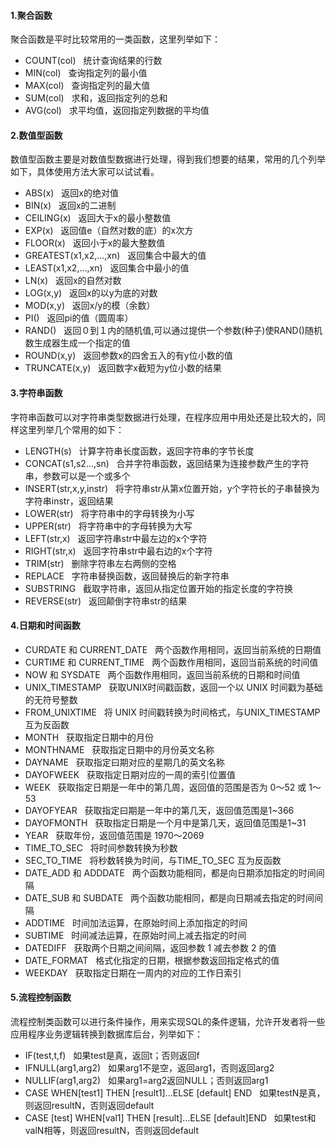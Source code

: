 #### 1.聚合函数

聚合函数是平时比较常用的一类函数，这里列举如下：

-   COUNT(col)   统计查询结果的行数
-   MIN(col)   查询指定列的最小值
-   MAX(col)   查询指定列的最大值
-   SUM(col)   求和，返回指定列的总和
-   AVG(col)   求平均值，返回指定列数据的平均值

#### 2.数值型函数

数值型函数主要是对数值型数据进行处理，得到我们想要的结果，常用的几个列举如下，具体使用方法大家可以试试看。

-   ABS(x)   返回x的绝对值
-   BIN(x)   返回x的二进制
-   CEILING(x)   返回大于x的最小整数值
-   EXP(x)   返回值e（自然对数的底）的x次方
-   FLOOR(x)   返回小于x的最大整数值
-   GREATEST(x1,x2,...,xn)   返回集合中最大的值
-   LEAST(x1,x2,...,xn)   返回集合中最小的值
-   LN(x)   返回x的自然对数
-   LOG(x,y)   返回x的以y为底的对数
-   MOD(x,y)   返回x/y的模（余数）
-   PI()   返回pi的值（圆周率）
-   RAND()   返回０到１内的随机值,可以通过提供一个参数(种子)使RAND()随机数生成器生成一个指定的值
-   ROUND(x,y)   返回参数x的四舍五入的有y位小数的值
-   TRUNCATE(x,y)   返回数字x截短为y位小数的结果

  #### 3.字符串函数

字符串函数可以对字符串类型数据进行处理，在程序应用中用处还是比较大的，同样这里列举几个常用的如下：

-   LENGTH(s)   计算字符串长度函数，返回字符串的字节长度
-   CONCAT(s1,s2...,sn)   合并字符串函数，返回结果为连接参数产生的字符串，参数可以是一个或多个
-   INSERT(str,x,y,instr)   将字符串str从第x位置开始，y个字符长的子串替换为字符串instr，返回结果
-   LOWER(str)   将字符串中的字母转换为小写
-   UPPER(str)   将字符串中的字母转换为大写
-   LEFT(str,x)   返回字符串str中最左边的x个字符
-   RIGHT(str,x)   返回字符串str中最右边的x个字符
-   TRIM(str)   删除字符串左右两侧的空格
-   REPLACE   字符串替换函数，返回替换后的新字符串
-   SUBSTRING   截取字符串，返回从指定位置开始的指定长度的字符换
-   REVERSE(str)   返回颠倒字符串str的结果

#### 4.日期和时间函数

-   CURDATE 和 CURRENT_DATE   两个函数作用相同，返回当前系统的日期值
-   CURTIME 和 CURRENT_TIME   两个函数作用相同，返回当前系统的时间值
-   NOW 和 SYSDATE   两个函数作用相同，返回当前系统的日期和时间值
-   UNIX_TIMESTAMP   获取UNIX时间戳函数，返回一个以 UNIX 时间戳为基础的无符号整数
-   FROM_UNIXTIME   将 UNIX 时间戳转换为时间格式，与UNIX_TIMESTAMP互为反函数
-   MONTH   获取指定日期中的月份
-   MONTHNAME   获取指定日期中的月份英文名称
-   DAYNAME   获取指定曰期对应的星期几的英文名称
-   DAYOFWEEK   获取指定日期对应的一周的索引位置值
-   WEEK   获取指定日期是一年中的第几周，返回值的范围是否为 0〜52 或 1〜53
-   DAYOFYEAR   获取指定曰期是一年中的第几天，返回值范围是1~366
-   DAYOFMONTH   获取指定日期是一个月中是第几天，返回值范围是1~31
-   YEAR   获取年份，返回值范围是 1970〜2069
-   TIME_TO_SEC   将时间参数转换为秒数
-   SEC_TO_TIME   将秒数转换为时间，与TIME_TO_SEC 互为反函数
-   DATE_ADD 和 ADDDATE   两个函数功能相同，都是向日期添加指定的时间间隔
-   DATE_SUB 和 SUBDATE   两个函数功能相同，都是向日期减去指定的时间间隔
-   ADDTIME   时间加法运算，在原始时间上添加指定的时间
-   SUBTIME   时间减法运算，在原始时间上减去指定的时间
-   DATEDIFF   获取两个日期之间间隔，返回参数 1 减去参数 2 的值
-   DATE_FORMAT   格式化指定的日期，根据参数返回指定格式的值
-   WEEKDAY   获取指定日期在一周内的对应的工作日索引

  
 
 #### 5.流程控制函数

流程控制类函数可以进行条件操作，用来实现SQL的条件逻辑，允许开发者将一些应用程序业务逻辑转换到数据库后台，列举如下：

-   IF(test,t,f)   如果test是真，返回t；否则返回f
-   IFNULL(arg1,arg2)   如果arg1不是空，返回arg1，否则返回arg2
-   NULLIF(arg1,arg2)   如果arg1=arg2返回NULL；否则返回arg1
-   CASE WHEN[test1] THEN [result1]...ELSE [default] END   如果testN是真，则返回resultN，否则返回default
-   CASE [test] WHEN[val1] THEN [result]...ELSE [default]END   如果test和valN相等，则返回resultN，否则返回default

